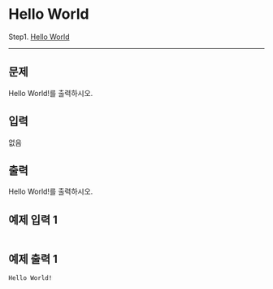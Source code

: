 # Hello World
Step1. [Hello World](https://www.acmicpc.net/problem/2557)

---

## 문제

Hello World!를 출력하시오.

## 입력

없음

## 출력

Hello World!를 출력하시오.

## 예제 입력 1

```

```

## 예제 출력 1

```
Hello World!
```